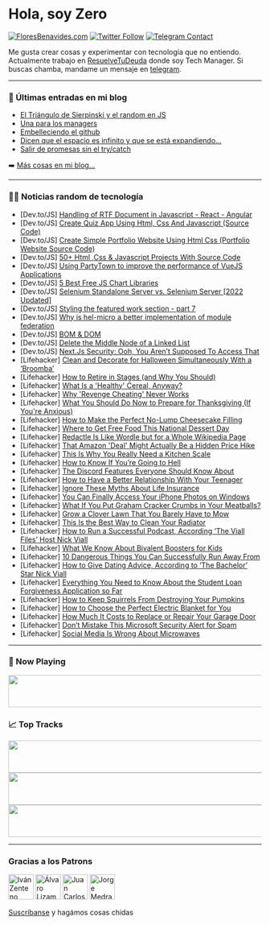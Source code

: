 # Hola, soy Zero

[![FloresBenavides.com](https://img.shields.io/website?down_message=oops&label=MiBlog&style=for-the-badge&up_message=online&url=https%3A%2F%2Ffloresbenavides.com)](https://floresbenavides.com) [![Twitter Follow](https://img.shields.io/twitter/follow/ZeroDragon?color=%231DA1F2&label=Follow&logo=twitter&logoColor=ffffff&style=for-the-badge)](https://twitter.com/zerodragon) [![Telegram Contact](https://img.shields.io/badge/escr%C3%ADbeme-ZeroDragon-%2326A5E4?style=for-the-badge&logo=telegram)](https://t.me/zerodragon)

Me gusta crear cosas y experimentar con tecnología que no entiendo.
Actualmente trabajo en [ResuelveTuDeuda](http://github.com/resuelve) donde soy Tech Manager.
Si buscas chamba, mandame un mensaje en [telegram](https://t.me/zerodragon).

---

### 📕 Últimas entradas en mi blog
<!-- BLOG-POST-LIST:START -->
- [El Triángulo de Sierpinski y el random en JS](https://floresbenavides.com/el-triangulo-de-sierpinski-y-el-random-en-js/)
- [Una para los managers](https://floresbenavides.com/una-para-los-managers/)
- [Embelleciendo el github](https://floresbenavides.com/embelleciendo-el-github/)
- [Dicen que el espacio es infinito y que se está expandiendo…](https://floresbenavides.com/dicen-que-el-espacio-es-infinito-y-que-se-esta-expandiendo/)
- [Salir de promesas sin el try/catch](https://floresbenavides.com/salir-de-promesas-sin-el-try-catch/)
<!-- BLOG-POST-LIST:END -->

➡️ [Más cosas en mi blog...](https://floresbenavides.com)

---

### 👨‍💻 Noticias random de tecnología
<!-- TECH-POSTS:START -->
- [Dev.to/JS] [Handling of RTF Document in Javascript - React - Angular](https://dev.to/zeeshanali0704/handling-of-rtf-document-in-javascript-react-3mk)
- [Dev.to/JS] [Create Quiz App Using Html, Css And Javascript &lpar;Source Code&rpar;](https://dev.to/codingtitan6/create-quiz-app-using-html-css-and-javascript-source-code-472k)
- [Dev.to/JS] [Create Simple Portfolio Website Using Html Css &lpar;Portfolio Website Source Code&rpar;](https://dev.to/codingtitan6/create-simple-portfolio-website-using-html-css-portfolio-website-source-code-3jn0)
- [Dev.to/JS] [50+ Html ,Css &amp; Javascript Projects With Source Code](https://dev.to/codingtitan6/50-html-css-javascript-projects-with-source-code-d5j)
- [Dev.to/JS] [Using PartyTown to improve the performance of VueJS Applications](https://dev.to/thisdotmedia/using-partytown-to-improve-the-performance-of-vuejs-applications-5bk6)
- [Dev.to/JS] [5 Best Free JS Chart Libraries](https://dev.to/apppardana/5-best-free-js-chart-libraries-5gmj)
- [Dev.to/JS] [Selenium Standalone Server vs. Selenium Server [2022 Updated]](https://dev.to/amaralisa9/selenium-standalone-server-vs-selenium-server-2022-updated-1mmj)
- [Dev.to/JS] [Styling the featured work section - part 7](https://dev.to/dailydevtips1/styling-the-featured-work-section-part-7-2f38)
- [Dev.to/JS] [Why is hel-micro a better implementation of module federation](https://dev.to/fantasticsoul/why-is-hel-micro-a-better-implementation-of-module-federation-21ji)
- [Dev.to/JS] [BOM &amp; DOM](https://dev.to/stali1234/bom-dom-2kg)
- [Dev.to/JS] [Delete the Middle Node of a Linked List](https://dev.to/zeeshanali0704/delete-the-middle-node-of-a-linked-list-17lb)
- [Dev.to/JS] [Next.Js Security: Ooh, You Aren’t Supposed To Access That](https://dev.to/sashevuchkov/nextjs-security-ooh-you-arent-supposed-to-access-that-1fl4)
- [Lifehacker] [Clean and Decorate for Halloween Simultaneously With a ‘Broomba’](https://lifehacker.com/clean-and-decorate-for-halloween-simultaneously-with-a-1849654818)
- [Lifehacker] [How to Retire in Stages &lpar;and Why You Should&rpar;](https://lifehacker.com/how-to-retire-in-stages-and-why-you-should-1849653942)
- [Lifehacker] [What Is a &#39;Healthy&#39; Cereal, Anyway?](https://lifehacker.com/what-is-a-healthy-cereal-anyway-1849652823)
- [Lifehacker] [Why &#39;Revenge Cheating&#39; Never Works](https://lifehacker.com/why-revenge-cheating-never-works-1849654175)
- [Lifehacker] [What You Should Do Now to Prepare for Thanksgiving &lpar;If You&#39;re Anxious&rpar;](https://lifehacker.com/what-you-should-do-now-to-prepare-for-thanksgiving-if-1849654472)
- [Lifehacker] [How to Make the Perfect No-Lump Cheesecake Filling](https://lifehacker.com/how-to-make-the-perfect-no-lump-cheesecake-filling-1849653980)
- [Lifehacker] [Where to Get Free Food This National Dessert Day](https://lifehacker.com/where-to-get-free-treats-this-national-dessert-day-1849653423)
- [Lifehacker] [Redactle Is Like Wordle but for a Whole Wikipedia Page](https://lifehacker.com/redactle-is-like-wordle-but-for-a-whole-wikipedia-page-1849648942)
- [Lifehacker] [That Amazon &#39;Deal&#39; Might Actually Be a Hidden Price Hike](https://lifehacker.com/that-amazon-deal-might-actually-be-a-hidden-price-hike-1849649849)
- [Lifehacker] [This Is Why You Really Need a Kitchen Scale](https://lifehacker.com/this-is-why-you-really-need-a-kitchen-scale-1849653172)
- [Lifehacker] [How to Know If You’re Going to Hell](https://lifehacker.com/how-to-know-if-you-re-going-to-hell-1849651490)
- [Lifehacker] [The Discord Features Everyone Should Know About](https://lifehacker.com/the-discord-features-everyone-should-know-about-1849651815)
- [Lifehacker] [How to Have a Better Relationship With Your Teenager](https://lifehacker.com/how-to-have-a-better-relationship-with-your-teenager-1849651294)
- [Lifehacker] [Ignore These Myths About Life Insurance](https://lifehacker.com/ignore-these-myths-about-life-insurance-1849650266)
- [Lifehacker] [You Can Finally Access Your iPhone Photos on Windows](https://lifehacker.com/you-can-finally-access-your-iphone-photos-on-windows-1849649496)
- [Lifehacker] [What If You Put Graham Cracker Crumbs in Your Meatballs?](https://lifehacker.com/what-if-you-put-graham-cracker-crumbs-in-your-meatballs-1849649890)
- [Lifehacker] [Grow a Clover Lawn That You Barely Have to Mow](https://lifehacker.com/grow-a-clover-lawn-that-you-barely-have-to-mow-1849647474)
- [Lifehacker] [This Is the Best Way to Clean Your Radiator](https://lifehacker.com/this-is-the-best-way-to-clean-your-radiator-1849648090)
- [Lifehacker] [How to Run a Successful Podcast, According ‘The Viall Files’ Host Nick Viall](https://lifehacker.com/how-to-run-a-successful-podcast-according-the-viall-f-1849649248)
- [Lifehacker] [What We Know About Bivalent Boosters for Kids](https://lifehacker.com/what-we-know-about-bivalent-boosters-for-kids-1849649427)
- [Lifehacker] [10 Dangerous Things You Can Successfully Run Away From](https://lifehacker.com/10-dangerous-things-you-can-successfully-run-away-from-1849649056)
- [Lifehacker] [How to Give Dating Advice, According to ‘The Bachelor’ Star Nick Viall](https://lifehacker.com/how-to-give-dating-advice-according-to-the-bachelor-1849649157)
- [Lifehacker] [Everything You Need to Know About the Student Loan Forgiveness Application so Far](https://lifehacker.com/everything-you-need-to-know-about-the-student-loan-forg-1849648709)
- [Lifehacker] [How to Keep Squirrels From Destroying Your Pumpkins](https://lifehacker.com/how-to-keep-squirrels-from-destroying-your-pumpkins-1849644213)
- [Lifehacker] [How to Choose the Perfect Electric Blanket for You](https://lifehacker.com/how-to-choose-the-perfect-electric-blanket-for-you-1849648194)
- [Lifehacker] [How Much It Costs to Replace or Repair Your Garage Door](https://lifehacker.com/how-much-it-costs-to-replace-or-repair-your-garage-door-1849646280)
- [Lifehacker] [Don’t Mistake This Microsoft Security Alert for Spam](https://lifehacker.com/don-t-mistake-this-microsoft-security-alert-for-spam-1849647846)
- [Lifehacker] [Social Media Is Wrong About Microwaves](https://lifehacker.com/social-media-is-wrong-about-microwaves-1849648107)<!-- TECH-POSTS:END -->

---

### 🎵 Now Playing
<a href="https://spotify-now-playing-dun.vercel.app/now-playing?open"><img src="https://spotify-now-playing-dun.vercel.app/now-playing" width="540" height="64"></a>

### 📈 Top Tracks
<a href="https://spotify-now-playing-dun.vercel.app/top-tracks?i=1&open"><img src="https://spotify-now-playing-dun.vercel.app/top-tracks?i=1" width="540" height="64"></a>
<a href="https://spotify-now-playing-dun.vercel.app/top-tracks?i=2&open"><img src="https://spotify-now-playing-dun.vercel.app/top-tracks?i=2" width="540" height="64"></a>
<a href="https://spotify-now-playing-dun.vercel.app/top-tracks?i=3&open"><img src="https://spotify-now-playing-dun.vercel.app/top-tracks?i=3" width="540" height="64"></a>

---

### Gracias a los Patrons
[<img src="https://avatars.githubusercontent.com/u/243380?v=4" alt="Iván Zenteno" width="50px">](https://github.com/k001) [<img src="https://avatars.githubusercontent.com/u/19955639?v=4" alt="Álvaro Lizama" width="50px">](https://github.com/alvarolizama) [<img src="https://avatars.githubusercontent.com/u/2718753?v=4" alt="Juan Carlos Ruiz" width="50px">](https://github.com/JuanCrg90) [<img src="https://avatars.githubusercontent.com/u/37025?v=4" alt="Jorge Medrano" width="50px">](https://github.com/h1pp1e) 

[Suscríbanse](https://www.patreon.com/zerodragon) y hagámos cosas chidas
